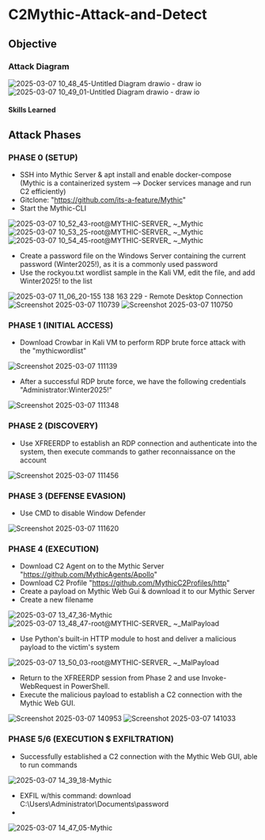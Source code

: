 # C2Mythic-Attack-and-Detect

## Objective


### Attack Diagram
![2025-03-07 10_48_45-Untitled Diagram drawio - draw io](https://github.com/user-attachments/assets/bb02f68d-69bf-49dc-89d6-c5045c9741ea)
![2025-03-07 10_49_01-Untitled Diagram drawio - draw io](https://github.com/user-attachments/assets/7f936758-e35f-4d7d-ad4e-ed35d2240456)

#### Skills Learned

## Attack Phases
### PHASE 0 (SETUP)
- SSH into Mythic Server & apt install and enable docker-compose (Mythic is a containerized system --> Docker services manage and run C2 efficiently)
- Gitclone: "https://github.com/its-a-feature/Mythic"
- Start the Mythic-CLI

![2025-03-07 10_52_43-root@MYTHIC-SERVER_ ~_Mythic](https://github.com/user-attachments/assets/85c4f311-5d57-4ecb-afa1-4734fc85a088)
![2025-03-07 10_53_25-root@MYTHIC-SERVER_ ~_Mythic](https://github.com/user-attachments/assets/77b6c085-d0bb-4d18-86c7-71b723650764)
![2025-03-07 10_54_45-root@MYTHIC-SERVER_ ~_Mythic](https://github.com/user-attachments/assets/eee37928-f1ff-4fa9-8431-8a95e17b5033)

- Create a password file on the Windows Server containing the current password (Winter2025!), as it is a commonly used password
- Use the rockyou.txt wordlist sample in the Kali VM, edit the file, and add Winter2025! to the list

![2025-03-07 11_06_20-155 138 163 229 - Remote Desktop Connection](https://github.com/user-attachments/assets/0705051a-aa61-4e4c-b1be-00abca56e28d)
![Screenshot 2025-03-07 110739](https://github.com/user-attachments/assets/837de843-3dbd-408e-aab0-434463d2085e)
![Screenshot 2025-03-07 110750](https://github.com/user-attachments/assets/a6aad53d-2e95-41c5-88c4-aa9e0828d05b)

### PHASE 1 (INITIAL ACCESS)
- Download Crowbar in Kali VM to perform RDP brute force attack with the "mythicwordlist"

![Screenshot 2025-03-07 111139](https://github.com/user-attachments/assets/669852a8-f441-4cd8-9490-f333ba501407)

- After a successful RDP brute force, we have the following credentials "Administrator:Winter2025!"

![Screenshot 2025-03-07 111348](https://github.com/user-attachments/assets/50d86c00-4d35-48e7-808a-bae0230b15e8)

### PHASE 2 (DISCOVERY)
- Use XFREERDP to establish an RDP connection and authenticate into the system, then execute commands to gather reconnaissance on the account

![Screenshot 2025-03-07 111456](https://github.com/user-attachments/assets/da307222-d32f-498a-9f6a-f726f6f76327)

### PHASE 3 (DEFENSE EVASION)
- Use CMD to disable Window Defender

![Screenshot 2025-03-07 111620](https://github.com/user-attachments/assets/14045543-9d03-4b68-8d9e-9a3728d862e0)

### PHASE 4 (EXECUTION)
- Download C2 Agent on to the Mythic Server "https://github.com/MythicAgents/Apollo"
- Download C2 Profile "https://github.com/MythicC2Profiles/http"
- Create a payload on Mythic Web Gui & download it to our Mythic Server
- Create a new filename

![2025-03-07 13_47_36-Mythic](https://github.com/user-attachments/assets/407932ec-7d5d-47b7-bc4a-70227fd1401e)
![2025-03-07 13_48_47-root@MYTHIC-SERVER_ ~_MalPayload](https://github.com/user-attachments/assets/357d1ac3-530d-40e1-ac9d-34159c09d706)

- Use Python's built-in HTTP module to host and deliver a malicious payload to the victim's system
  
![2025-03-07 13_50_03-root@MYTHIC-SERVER_ ~_MalPayload](https://github.com/user-attachments/assets/60a5a974-fd61-4a72-b355-841132fbcecc)

- Return to the XFREERDP session from Phase 2 and use Invoke-WebRequest in PowerShell.
- Execute the malicious payload to establish a C2 connection with the Mythic Web GUI.

![Screenshot 2025-03-07 140953](https://github.com/user-attachments/assets/e35e26bf-7c4e-4aa2-9c3d-b05c9e332749)
![Screenshot 2025-03-07 141033](https://github.com/user-attachments/assets/91493243-3ee4-4ead-a09f-2e3e851f7a01)

### PHASE 5/6 (EXECUTION $ EXFILTRATION)
- Successfully established a C2 connection with the Mythic Web GUI, able to run commands

![2025-03-07 14_39_18-Mythic](https://github.com/user-attachments/assets/42a483e8-7422-4e68-aa55-24401086ca8e)

- EXFIL w/this command: download C:\Users\Administrator\Documents\password
- 
![2025-03-07 14_47_05-Mythic](https://github.com/user-attachments/assets/5f12955b-a6b9-4e7e-9cb8-670d78aa6a21)





























